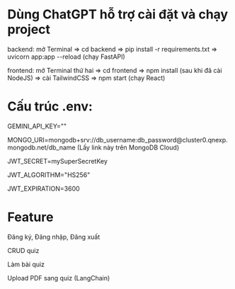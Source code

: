 # Dùng ChatGPT hỗ trợ cài đặt và chạy project
<p>backend: mở Terminal => cd backend => pip install -r requirements.txt => uvicorn app:app --reload (chạy FastAPI)</p>
<p>frontend: mở Terminal thứ hai => cd frontend => npm install (sau khi đã cài NodeJS) => cài TailwindCSS => npm start (chạy React)</p>

# Cấu trúc .env:
<p>GEMINI_API_KEY=""</p>
<p>MONGO_URI=mongodb+srv://db_username:db_password@cluster0.qnexp.mongodb.net/db_name (Lấy link này trên MongoDB Cloud)</p>
<p>JWT_SECRET=mySuperSecretKey</p>
<p>JWT_ALGORITHM="HS256"</p>
<p>JWT_EXPIRATION=3600</p>

# Feature
<p>Đăng ký, Đăng nhập, Đăng xuất</p>
<p>CRUD quiz</p>
<p>Làm bài quiz</p>
<p>Upload PDF sang quiz (LangChain)</p>
